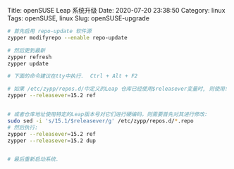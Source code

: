 Title: openSUSE Leap 系统升级
Date: 2020-07-20 23:38:50
Category: linux
Tags: openSUSE, linux
Slug: openSUSE-upgrade


```bash
# 首先启用 repo-update 软件源
zypper modifyrepo --enable repo-update

# 然后更到最新
zypper refresh
zypper update

# 下面的命令建议在tty中执行.  Ctrl + Alt + F2

# 如果 /etc/zypp/repos.d/中定义的Leap 仓库已经使用$releasever变量时, 则使用:
zypper --releasever=15.2 ref


# 或者仓库地址使用特定的Leap版本号对它们进行硬编码，则需要首先对其进行修改:
sudo sed -i 's/15.1/$releasever/g' /etc/zypp/repos.d/*.repo
# 然后执行:
zypper --releasever=15.2 ref
zypper --releasever=15.2 dup


# 最后重新启动系统.

```

